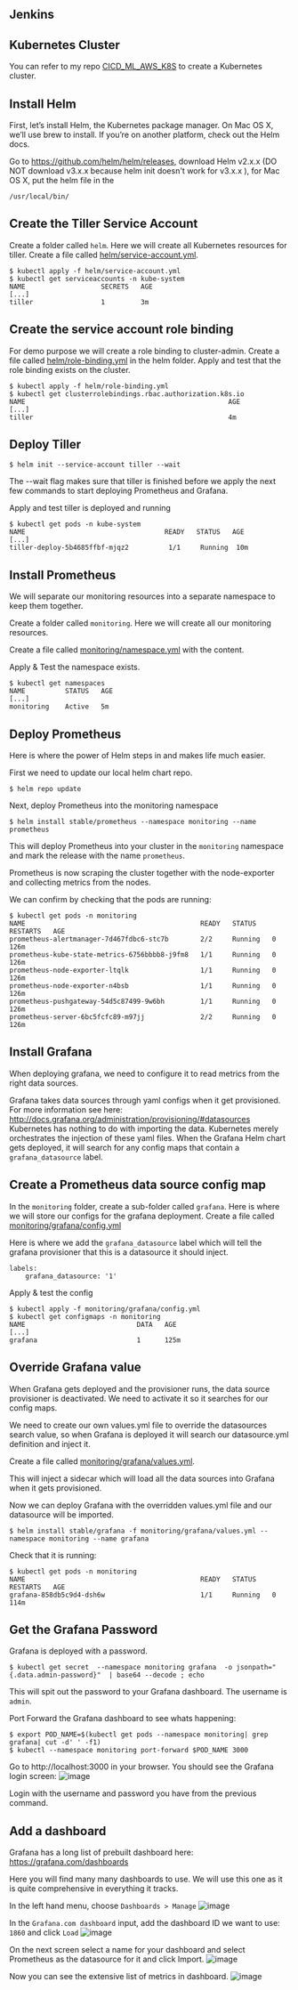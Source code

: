 ## Jenkins

## Kubernetes Cluster
You can refer to my repo [CICD_ML_AWS_K8S](https://github.com/cy235/CICD_ML_AWS_K8S) to create a Kubernetes cluster.

## Install Helm
First, let’s install Helm, the Kubernetes package manager. On Mac OS X, we’ll use brew to install. If you’re on another platform, check out the Helm docs.

Go to https://github.com/helm/helm/releases, download Helm v2.x.x (DO NOT download v3.x.x because helm init doesn't work for v3.x.x ), for Mac OS X, put the helm file in the
```
/usr/local/bin/ 
```
## Create the Tiller Service Account
Create a folder called `helm`. Here we will create all Kubernetes resources for tiller. Create a file called [helm/service-account.yml](https://github.com/cy235/Jenkins_K8S_Grafana/blob/master/helm/service-account.yml).
```
$ kubectl apply -f helm/service-account.yml
$ kubectl get serviceaccounts -n kube-system
NAME                   SECRETS   AGE
[...]
tiller                 1         3m
```
## Create the service account role binding
For demo purpose we will create a role binding to cluster-admin. Create a file called [helm/role-binding.yml](https://github.com/cy235/Jenkins_K8S_Grafana/blob/master/helm/role-binding.yml) in the helm folder.
Apply and test that the role binding exists on the cluster.
```
$ kubectl apply -f helm/role-binding.yml
$ kubectl get clusterrolebindings.rbac.authorization.k8s.io
NAME                                                   AGE
[...]
tiller                                                 4m
```
## Deploy Tiller
```
$ helm init --service-account tiller --wait
```
The --wait flag makes sure that tiller is finished before we apply the next few commands to start deploying Prometheus and Grafana.

Apply and test tiller is deployed and running
```
$ kubectl get pods -n kube-system
NAME                                   READY   STATUS   AGE
[...]
tiller-deploy-5b4685ffbf-mjqz2          1/1     Running  10m
```

## Install Prometheus
We will separate our monitoring resources into a separate namespace to keep them together.

Create a folder called `monitoring`. Here we will create all our monitoring resources.

Create a file called [monitoring/namespace.yml](https://github.com/cy235/Jenkins_K8S_Grafana/blob/master/monitoring/namespace.yml) with the content.

Apply & Test the namespace exists.

```
$ kubectl get namespaces
NAME          STATUS   AGE
[...]
monitoring    Active   5m
```

## Deploy Prometheus
Here is where the power of Helm steps in and makes life much easier.

First we need to update our local helm chart repo.

```
$ helm repo update
```

Next, deploy Prometheus into the monitoring namespace
```
$ helm install stable/prometheus --namespace monitoring --name prometheus
```

This will deploy Prometheus into your cluster in the `monitoring` namespace and mark the release with the name `prometheus`.

Prometheus is now scraping the cluster together with the node-exporter and collecting metrics from the nodes.

We can confirm by checking that the pods are running:
```
$ kubectl get pods -n monitoring
NAME                                            READY   STATUS    RESTARTS   AGE
prometheus-alertmanager-7d467fdbc6-stc7b        2/2     Running   0          126m
prometheus-kube-state-metrics-6756bbbb8-j9fm8   1/1     Running   0          126m
prometheus-node-exporter-ltqlk                  1/1     Running   0          126m
prometheus-node-exporter-n4bsb                  1/1     Running   0          126m
prometheus-pushgateway-54d5c87499-9w6bh         1/1     Running   0          126m
prometheus-server-6bc5fcfc89-m97jj              2/2     Running   0          126m
```

## Install Grafana
When deploying grafana, we need to configure it to read metrics from the right data sources.

Grafana takes data sources through yaml configs when it get provisioned.
For more information see here: http://docs.grafana.org/administration/provisioning/#datasources
Kubernetes has nothing to do with importing the data. Kubernetes merely orchestrates the injection of these yaml files.
When the Grafana Helm chart gets deployed, it will search for any config maps that contain a `grafana_datasource` label.

## Create a Prometheus data source config map
In the `monitoring` folder, create a sub-folder called `grafana`.
Here is where we will store our configs for the grafana deployment.
Create a file called [monitoring/grafana/config.yml](https://github.com/cy235/Jenkins_K8S_Grafana/blob/master/monitoring/grafana/config.yml)

Here is where we add the `grafana_datasource` label which will tell the grafana provisioner that this is a datasource it should inject.
```
labels:
    grafana_datasource: '1'
```

Apply & test the config

```
$ kubectl apply -f monitoring/grafana/config.yml
$ kubectl get configmaps -n monitoring
NAME                            DATA   AGE
[...]
grafana                         1      125m
```

## Override Grafana value
When Grafana gets deployed and the provisioner runs, the data source provisioner is deactivated. We need to activate it so it searches for our config maps.

We need to create our own values.yml file to override the datasources search value, so when Grafana is deployed it will search our datasource.yml definition and inject it.

Create a file called [monitoring/grafana/values.yml](https://github.com/cy235/Jenkins_K8S_Grafana/blob/master/monitoring/grafana/values.yml).

This will inject a sidecar which will load all the data sources into Grafana when it gets provisioned.

Now we can deploy Grafana with the overridden values.yml file and our datasource will be imported.

```
$ helm install stable/grafana -f monitoring/grafana/values.yml --namespace monitoring --name grafana
```

Check that it is running:
```
$ kubectl get pods -n monitoring
NAME                                            READY   STATUS    RESTARTS   AGE
grafana-858db5c9d4-dsh6w                        1/1     Running   0          114m
```

## Get the Grafana Password
Grafana is deployed with a password. 
```
$ kubectl get secret  --namespace monitoring grafana  -o jsonpath="{.data.admin-password}"  | base64 --decode ; echo
```
This will spit out the password to your Grafana dashboard.
The username is `admin`.

Port Forward the Grafana dashboard to see whats happening:
```
$ export POD_NAME=$(kubectl get pods --namespace monitoring| grep grafana| cut -d' ' -f1)
$ kubectl --namespace monitoring port-forward $POD_NAME 3000
```
Go to http://localhost:3000 in your browser. You should see the Grafana login screen:
![image](https://github.com/cy235/Jenkins_K8S_Grafana/blob/master/image/grafana1.jpg)

Login with the username and password you have from the previous command.

## Add a dashboard
Grafana has a long list of prebuilt dashboard here: https://grafana.com/dashboards

Here you will find many many dashboards to use. We will use this one as it is quite comprehensive in everything it tracks.

In the left hand menu, choose `Dashboards > Manage`
![image](https://github.com/cy235/Jenkins_K8S_Grafana/blob/master/image/grafana2.jpg)

In the `Grafana.com dashboard` input, add the dashboard ID we want to use: `1860` and click `Load`
![image](https://github.com/cy235/Jenkins_K8S_Grafana/blob/master/image/grafana3.jpg)

On the next screen select a name for your dashboard and select Prometheus as the datasource for it and click Import.
![image](https://github.com/cy235/Jenkins_K8S_Grafana/blob/master/image/grafana4.jpg)

Now you can see the extensive list of metrics in dashboard. 
![image](https://github.com/cy235/Jenkins_K8S_Grafana/blob/master/image/grafana5.jpg)
